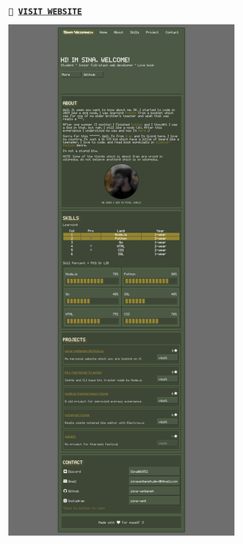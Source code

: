<samp align-itme="center">
  <h3>🔰 <a href="https://sina-yeganeh.github.io/">VISIT WEBSITE</a></h3>
</samp>

<p align-itme="center">
  <img src="./image/screenshot.png" alt="Website">
</p>


